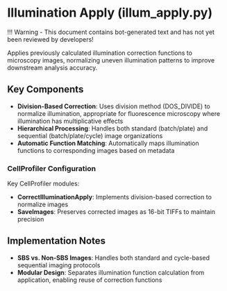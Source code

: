 # Illumination Apply (illum_apply.py)

!!! Warning
    - This document contains bot-generated text and has not yet been reviewed by developers!

Applies previously calculated illumination correction functions to microscopy images, normalizing uneven illumination patterns to improve downstream analysis accuracy.

## Key Components

- **Division-Based Correction**: Uses division method (DOS_DIVIDE) to normalize illumination, appropriate for fluorescence microscopy where illumination has multiplicative effects
- **Hierarchical Processing**: Handles both standard (batch/plate) and sequential (batch/plate/cycle) image organizations
- **Automatic Function Matching**: Automatically maps illumination functions to corresponding images based on metadata

### CellProfiler Configuration

Key CellProfiler modules:

- **CorrectIlluminationApply**: Implements division-based correction to normalize images
- **SaveImages**: Preserves corrected images as 16-bit TIFFs to maintain precision

## Implementation Notes

- **SBS vs. Non-SBS Images**: Handles both standard and cycle-based sequential imaging protocols
- **Modular Design**: Separates illumination function calculation from application, enabling reuse of correction functions
